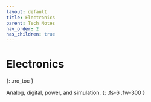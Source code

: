 ```yaml
---
layout: default
title: Electronics
parent: Tech Notes
nav_order: 2
has_children: true
---
```


# Electronics
{: .no_toc }

Analog, digital, power, and simulation.
{: .fs-6 .fw-300 }
